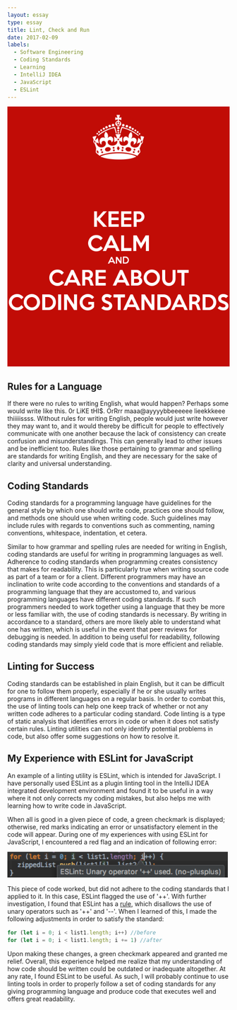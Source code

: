 ```yaml
---
layout: essay
type: essay
title: Lint, Check and Run
date: 2017-02-09
labels:
  - Software Engineering
  - Coding Standards
  - Learning
  - IntelliJ IDEA
  - JavaScript
  - ESLint
---
```



<img class="ui medium right floated rounded image" src="../images/calmcodingstandards.png">

## Rules for a Language

If there were no rules to writing English, what would happen?  Perhaps some would write like this.  0r LiKE tHI$.  OrRrr maaa@ayyyybbeeeeee lieekkkeee thiiiiissss.  Without rules for writing English, people would just write however they may want to, and it would thereby be difficult for people to effectively communicate with one another because the lack of consistency can create confusion and misunderstandings.  This can generally lead to other issues and be inefficient too.  Rules like those pertaining to grammar and spelling are standards for writing English, and they are necessary for the sake of clarity and universal understanding.

## Coding Standards

Coding standards for a programming language have guidelines for the general style by which one should write code, practices one should follow, and methods one should use when writing code.  Such guidelines may include rules with regards to conventions such as commenting, naming conventions, whitespace, indentation, et cetera. 

Similar to how grammar and spelling rules are needed for writing in English, coding standards are useful for writing in programming languages as well.  Adherence to coding standards when programming creates consistency that makes for readability. This is particularly true when writing source code as part of a team or for a client.  Different programmers may have an inclination to write code according to the conventions and standards of a programming language that they are accustomed to, and various programming languages have different coding standards.  If such programmers needed to work together using a language that they be more or less familiar with, the use of coding standards is necessary.  By writing in accordance to a standard, others are more likely able to understand what one has written, which is useful in the event that peer reviews for debugging is needed.  In addition to being useful for readability, following coding standards may simply yield code that is more efficient and reliable. 

## Linting for Success

Coding standards can be established in plain English, but it can be difficult for one to follow them properly, especially if he or she usually writes programs in different languages on a regular basis.  In order to combat this, the use of linting tools can help one keep track of whether or not any written code adheres to a particular coding standard.  Code linting is a type of static analysis that identifies errors in code or when it does not satisfy certain rules. Linting utilities can not only identify potential problems in code, but also offer some suggestions on how to resolve it. 

## My Experience with ESLint for JavaScript

An example of a linting utility is ESLint, which is intended for JavaScript.  I have personally used ESLint as a plugin linting tool in the IntelliJ IDEA integrated development environment and found it to be useful in a way where it not only corrects my coding mistakes, but also helps me with learning how to write code in JavaScript.

When all is good in a given piece of code, a green checkmark is displayed; otherwise, red marks indicating an error or unsatisfactory element in the code will appear.  During one of my experiences with using ESLint for JavaScript, I encountered a red flag and an indication of following error:

<img class="ui center floated image" src="../images/noplusplus.png" width="500">

This piece of code worked, but did not adhere to the coding standards that I applied to it.  In this case, ESLint flagged the use of '++'.  With further investigation, I found that ESLint has a [rule](http://http://eslint.org/docs/rules/no-plusplus), which disallows the use of unary operators such as '++' and '--'.  When I learned of this, I made the following adjustments in order to satisfy the standard:

```javascript
for (let i = 0; i < list1.length; i++) //before
for (let i = 0; i < list1.length; i += 1) //after
```

Upon making these changes, a green checkmark appeared and granted me relief. Overall, this experience helped me realize that my understanding of how code should be written could be outdated or inadequate altogether.  At any rate, I found ESLint to be useful.  As such, I will probably continue to use linting tools in order to properly follow a set of coding standards for any giving programming language and produce code that executes well and offers great readability.